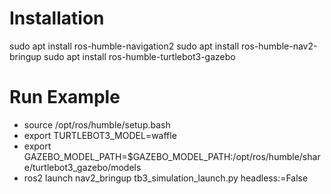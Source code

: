 # Installation
sudo apt install ros-humble-navigation2
sudo apt install ros-humble-nav2-bringup
sudo apt install ros-humble-turtlebot3-gazebo

# Run Example
- source /opt/ros/humble/setup.bash
- export TURTLEBOT3_MODEL=waffle
- export GAZEBO_MODEL_PATH=$GAZEBO_MODEL_PATH:/opt/ros/humble/share/turtlebot3_gazebo/models
- ros2 launch nav2_bringup tb3_simulation_launch.py headless:=False